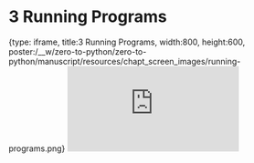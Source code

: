 # 3 Running Programs
 
{type: iframe, title:3 Running Programs, width:800, height:600, poster:/__w/zero-to-python/zero-to-python/manuscript/resources/chapt_screen_images/running-programs.png}
![](https://genomicscafe.github.io/zero-to-python/running-programs.html)
 

 
